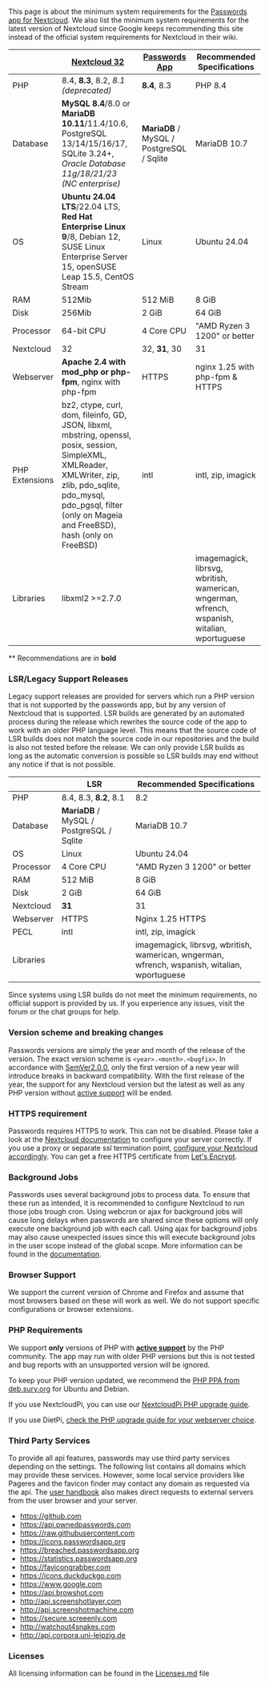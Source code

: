 This page is about the minimum system requirements for the [Passwords app for Nextcloud](https://apps.nextcloud.com/apps/passwords).
We also list the minimum system requirements for the latest version of Nextcloud since Google keeps recommending this site instead of the official system requirements for Nextcloud in their wiki.

|                | [Nextcloud 32](https://docs.nextcloud.com/server/latest/admin_manual/installation/system_requirements.html)                                                                                                                     | [Passwords App](https://passwordsapp.org) | Recommended Specifications                                                                    |
|----------------|---------------------------------------------------------------------------------------------------------------------------------------------------------------------------------------------------------------------------------|-------------------------------------------|-----------------------------------------------------------------------------------------------|
| PHP            | 8.4, **8.3**, 8.2, _8.1 (deprecated)_                                                                                                                                                                                           | **8.4**, 8.3                              | PHP 8.4                                                                                       |
| Database       | **MySQL 8.4**/8.0 or **MariaDB 10.11**/11.4/10.6, PostgreSQL 13/14/15/16/17, SQLite 3.24+, _Oracle Database 11g/18/21/23 (NC enterprise)_                                                                                       | **MariaDB** / MySQL / PostgreSQL / Sqlite | MariaDB 10.7                                                                                  |
| OS             | **Ubuntu 24.04 LTS**/22.04 LTS, **Red Hat Enterprise Linux 9**/8, Debian 12, SUSE Linux Enterprise Server 15, openSUSE Leap 15.5, CentOS Stream                                                                                 | Linux                                     | Ubuntu 24.04                                                                                  |
| RAM            | 512Mib                                                                                                                                                                                                                          | 512 MiB                                   | 8 GiB                                                                                         |
| Disk           | 256Mib                                                                                                                                                                                                                          | 2 GiB                                     | 64 GiB                                                                                        |
| Processor      | 64-bit CPU                                                                                                                                                                                                                      | 4 Core CPU                                | "AMD Ryzen 3 1200" or better                                                                  |
| Nextcloud      | 32                                                                                                                                                                                                                              | 32, **31**, 30                            | 31                                                                                            |
| Webserver      | **Apache 2.4 with mod_php or php-fpm**, nginx with php-fpm                                                                                                                                                                      | HTTPS                                     | nginx 1.25 with php-fpm & HTTPS                                                               |
| PHP Extensions | bz2, ctype, curl, dom, fileinfo, GD, JSON, libxml, mbstring, openssl, posix, session, SimpleXML, XMLReader, XMLWriter, zip, zlib, pdo_sqlite, pdo_mysql, pdo_pgsql, filter (only on Mageia and FreeBSD), hash (only on FreeBSD) | intl                                      | intl, zip, imagick                                                                            |
| Libraries      | libxml2 >=2.7.0                                                                                                                                                                                                                 |                                           | imagemagick, librsvg, wbritish, wamerican, wngerman, wfrench, wspanish, witalian, wportuguese |

 ** Recommendations are in **bold**

### LSR/Legacy Support Releases
Legacy support releases are provided for servers which run a PHP version that is not supported by the passwords app, but by any version of Nextcloud that is supported.
LSR builds are generated by an automated process during the release which rewrites the source code of the app to work with an older PHP language level.
This means that the source code of LSR builds does not match the source code in our repositories and the build is also not tested before the release.
We can only provide LSR builds as long as the automatic conversion is possible so LSR builds may end without any notice if that is not possible.

|            | LSR                                       | Recommended Specifications                                                                    |
|------------|-------------------------------------------|-----------------------------------------------------------------------------------------------|
| PHP        | 8.4, 8.3, **8.2**, 8.1                    | 8.2                                                                                           |
| Database   | **MariaDB** / MySQL / PostgreSQL / Sqlite | MariaDB 10.7                                                                                  |
| OS         | Linux                                     | Ubuntu 24.04                                                                                  |
| Processor  | 4 Core CPU                                | "AMD Ryzen 3 1200" or better                                                                  |
| RAM        | 512 MiB                                   | 8 GiB                                                                                         |
| Disk       | 2 GiB                                     | 64 GiB                                                                                        |
| Nextcloud  | **31**                                    | 31                                                                                            |
| Webserver  | HTTPS                                     | Nginx 1.25 HTTPS                                                                              |
| PECL       | intl                                      | intl, zip, imagick                                                                            |
| Libraries  |                                           | imagemagick, librsvg, wbritish, wamerican, wngerman, wfrench, wspanish, witalian, wportuguese |

Since systems using LSR builds do not meet the minimum requirements, no official support is provided by us.
If you experience any issues, visit the forum or the chat groups for help.

### Version scheme and breaking changes
Passwords versions are simply the year and month of the release of the version.
The exact version scheme is `<year>.<month>.<bugfix>`.
In accordance with [SemVer2.0.0](https://semver.org/spec/v2.0.0.html), only the first version of a new year will introduce breaks in backward compatibility.
With the first release of the year, the support for any Nextcloud version but the latest as well as any PHP version without [active support](https://php.net/supported-versions.php) will be ended.

### HTTPS requirement
Passwords requires HTTPS to work. This can not be disabled.
Please take a look at the [Nextcloud documentation](https://docs.nextcloud.com/server/latest/admin_manual/installation/harden_server.html#use-https-label) to configure your server correctly.
If you use a proxy or separate ssl termination point, [configure your Nextcloud accordingly](https://docs.nextcloud.com/server/latest/admin_manual/configuration_server/reverse_proxy_configuration.html).
You can get a free HTTPS certificate from [Let's Encrypt](https://letsencrypt.org/getting-started/).

### Background Jobs
Passwords uses several background jobs to process data.
To ensure that these run as intended, it is recommended to configure Nextcloud to run those jobs trough cron.
Using webcron or ajax for background jobs will cause long delays when passwords are shared since these options will only execute one background job with each call.
Using ajax for background jobs may also cause unexpected issues since this will execute background jobs in the user scope instead of the global scope.
More information can be found in the [documentation](https://docs.nextcloud.com/server/latest/go.php?to=admin-background-jobs).

### Browser Support
We support the current version of Chrome and Firefox and assume that most browsers based on these will work as well.
We do not support specific configurations or browser extensions.

### PHP Requirements
We support **only** versions of PHP with **[active support](https://php.net/supported-versions.php)** by the PHP community.
The app may run with older PHP versions but this is not tested and bug reports with an unsupported version will be ignored.

To keep your PHP version updated, we recommend the [PHP PPA from deb.sury.org](https://deb.sury.org/#php-packages) for Ubuntu and Debian.

If you use NextcloudPi, you can use our [NextcloudPi PHP upgrade guide](./Index#nextcloudpi).

If you use DietPi, [check the PHP upgrade guide for your webserver choice](./Index#dietpi).


### Third Party Services
To provide all api features, passwords may use third party services depending on the settings.
The following list contains all domains which may provide these services.
However, some local service providers like Pageres and the favicon finder may contact any domain as requested via the api.
The [user handbook](./User-Handbook) also makes direct requests to external servers from the user browser and your server.

- https://github.com
- https://api.pwnedpasswords.com
- https://raw.githubusercontent.com
- https://icons.passwordsapp.org
- https://breached.passwordsapp.org
- https://statistics.passwordsapp.org
- https://favicongrabber.com
- https://icons.duckduckgo.com
- https://www.google.com
- https://api.browshot.com
- http://api.screenshotlayer.com
- http://api.screenshotmachine.com
- https://secure.screeenly.com
- http://watchout4snakes.com
- http://api.corpora.uni-leipzig.de

### Licenses
All licensing information can be found in the [Licenses.md](https://github.com/marius-wieschollek/passwords/blob/master/Licenses.md) file